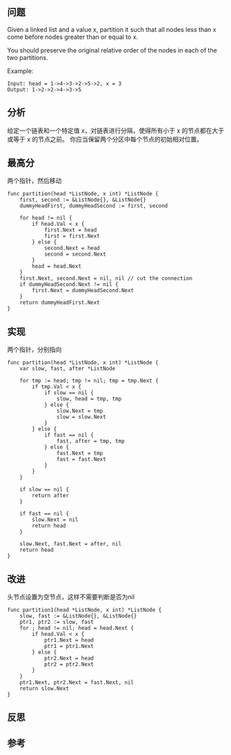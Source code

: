 ## 问题
Given a linked list and a value x, partition it such that all nodes less than x come before nodes greater than or equal to x.

You should preserve the original relative order of the nodes in each of the two partitions.

Example:
```
Input: head = 1->4->3->2->5->2, x = 3
Output: 1->2->2->4->3->5
```

## 分析
给定一个链表和一个特定值 x，对链表进行分隔，使得所有小于 x 的节点都在大于或等于 x 的节点之前。
你应当保留两个分区中每个节点的初始相对位置。

## 最高分
两个指针，然后移动
```golang
func partition(head *ListNode, x int) *ListNode {
    first, second := &ListNode{}, &ListNode{}
    dummyHeadFirst, dummyHeadSecond := first, second

    for head != nil {
        if head.Val < x {
            first.Next = head
            first = first.Next
        } else {
            second.Next = head
            second = second.Next
        }
        head = head.Next
    }
    first.Next, second.Next = nil, nil // cut the connection
    if dummyHeadSecond.Next != nil {
        first.Next = dummyHeadSecond.Next
    }
    return dummyHeadFirst.Next
}
```

## 实现
两个指针，分别指向
```golang
func partition(head *ListNode, x int) *ListNode {
    var slow, fast, after *ListNode

    for tmp := head; tmp != nil; tmp = tmp.Next {
        if tmp.Val < x {
            if slow == nil {
                slow, head = tmp, tmp
            } else {
                slow.Next = tmp
                slow = slow.Next
            }
        } else {
            if fast == nil {
                fast, after = tmp, tmp
            } else {
                fast.Next = tmp
                fast = fast.Next
            }
        }
    }

    if slow == nil {
        return after
    }

    if fast == nil {
        slow.Next = nil
        return head
    }

    slow.Next, fast.Next = after, nil
    return head
}
```

## 改进
头节点设置为空节点，这样不需要判断是否为nil
```golang
func partition1(head *ListNode, x int) *ListNode {
    slow, fast := &ListNode{}, &ListNode{}
    ptr1, ptr2 := slow, fast
    for ; head != nil; head = head.Next {
        if head.Val < x {
            ptr1.Next = head
            ptr1 = ptr1.Next
        } else {
            ptr2.Next = head
            ptr2 = ptr2.Next
        }
    }
    ptr1.Next, ptr2.Next = fast.Next, nil
    return slow.Next
}
```

## 反思

## 参考